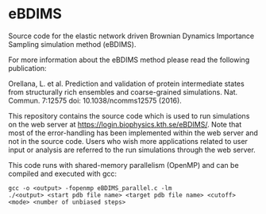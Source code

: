 # eBDIMS
Source code for the elastic network driven Brownian Dynamics Importance Sampling simulation method (eBDIMS).

For more information about the eBDIMS method please read the following publication:

Orellana, L. et al. Prediction and validation of protein intermediate states from structurally rich ensembles and coarse-grained simulations. Nat. Commun. 7:12575 doi: 10.1038/ncomms12575 (2016).

This repository contains the source code which is used to run simulations on the web server at https://login.biophysics.kth.se/eBDIMS/. Note that most of the error-handling has been implemented within the web server and not in the source code. Users who wish more applications related to user input or analysis are referred to the run simulations through the web server.

This code runs with shared-memory parallelism (OpenMP) and can be compiled and executed with gcc:

    gcc -o <output> -fopenmp eBDIMS_parallel.c -lm
    ./<output> <start pdb file name> <target pdb file name> <cutoff> <mode> <number of unbiased steps>
